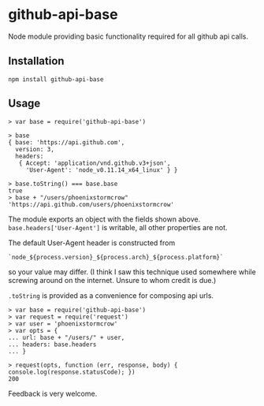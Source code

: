 # github-api-base
Node module providing basic functionality required for all github api calls.

## Installation

`npm install github-api-base`

## Usage

```
> var base = require('github-api-base')

> base
{ base: 'https://api.github.com',
  version: 3,
  headers:
   { Accept: 'application/vnd.github.v3+json',
     'User-Agent': 'node_v0.11.14_x64_linux' } }

> base.toString() === base.base
true
> base + "/users/phoenixstormcrow"
'https://api.github.com/users/phoenixstormcrow'
```

The module exports an object with the fields shown above. `base.headers['User-Agent']` is writable, all other properties are not.

The default User-Agent header is constructed from

```
`node_${process.version}_${process.arch}_${process.platform}`
```

so your value may differ. (I think I saw this technique used somewhere while screwing around on the internet. Unsure to whom credit is due.)

 `.toString` is provided as a convenience for composing api urls.


```
> var base = require('github-api-base')
> var request = require('request')
> var user = 'phoenixstormcrow'
> var opts = {
... url: base + "/users/" + user,
... headers: base.headers
... }

> request(opts, function (err, response, body) { console.log(response.statusCode); })
200
```

Feedback is very welcome.

